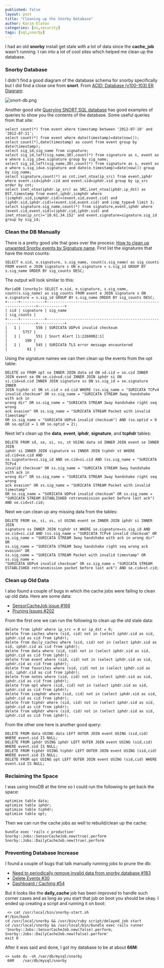 ```yaml
---
published: false
layout: post
title: "Cleaning up the Snorby Database"
author: Karim Elatov
categories: [os,security]
tags: [sql,snorby]
---
```

I had an old **snorby** install get stale with a lot of data since the **cache_job** wasn't running. I ran into a lot of cool sites which helped me clean up the database.

### Snorby Database
I didn't find a good diagram of the database schema for snorby specifically but I did find a close one from **snort**. From [ACID: Database (v100-103) ER Diagram](http://www.andrew.cmu.edu/user/rdanyliw/snort/acid_db_er_v102.html):

![snort-db.png](https://googledrive.com/host/0B4vYKT_-8g4IWE9kS2hMMmFuXzg/snorby-db-cleanup/snort-db.png)

Another good site [Querying SNORT SQL database](http://sgros.blogspot.com/2012/07/querying-snort-sql-database.html) has good examples of queries to show you the contents of the database. Some useful queries from that site:

	select count(*) from event where timestamp between '2012-07-10' and '2012-07-11';
	select count(*) from event where date(timestamp)=date(now());
	select count(*),date(timestamp) as count from event group by date(timestamp);
	select sig_id,sig_name from signature;
	select sig_id,left(sig_name,30),count(*) from signature as s, event as e where s.sig_id=e.signature group by sig_name;
	select sig_id,left(sig_name,30),count(*) from signature as s, event as e where s.sig_id=e.signature and date(e.timestamp)=date(now()) group by sig_name;
	select signature,count(*) as cnt,inet_ntoa(ip_src) from event,iphdr where event.cid=iphdr.cid and event.sid=iphdr.sid group by ip_src order by cnt;
	select inet_ntoa(iphdr.ip_src) as SRC,inet_ntoa(iphdr.ip_dst) as DST,timestamp from event,iphdr,icmphdr where (icmphdr.sid,icmphdr.cid)=(event.sid,event.cid) and (iphdr.sid,iphdr.cid)=(event.sid,event.cid) and icmp_type=8 limit 3;
	select signature.sig_name,count(*) from signature,event,iphdr where (event.cid,event.sid)=(iphdr.cid,iphdr.sid) and inet_ntoa(ip_src)='10.61.34.152' and event.signature=signature.sig_id group by sig_id;
	
### Clean the DB Manually
There is a pretty good site that goes over the process: [How to clean up unwanted Snorby events by Signature name](http://es.oteric.info/articles/how-to-clean-up-unwanted-snorby-events-by-signature-name). First list the signatures that have the most counts:

	SELECT e.sid, e.signature, s.sig_name, count(s.sig_name) as sig_counts FROM event e JOIN signature s ON e.signature = s.sig_id GROUP BY s.sig_name ORDER BY sig_counts DESC;

The output will look similar to this:

	MariaDB [snorby]> SELECT e.sid, e.signature, s.sig_name, count(s.sig_name) as sig_counts FROM event e JOIN signature s ON e.signature = s.sig_id GROUP BY s.sig_name ORDER BY sig_counts DESC;
	+-----+-----------+-----------------------------------------------------------------+------------+
	| sid | signature | sig_name                                                        | sig_counts |
	+-----+-----------+-----------------------------------------------------------------+------------+
	|   1 |       550 | SURICATA UDPv4 invalid checksum                                 |       5757 |
	|   1 |       551 | Snort Alert [1:2260002:1]                                       |        190 |
	|   1 |       545 | SURICATA TLS error message encountered                          |         81 |

Using the signature names we can then clean up the events from the opt table:

	DELETE so FROM opt so INNER JOIN data sd ON sd.cid = so.cid INNER
	JOIN event se ON se.cid=sd.cid INNER JOIN iphdr si ON
	si.cid=sd.cid INNER JOIN signature ss ON ss.sig_id = se.signature INNER
	JOIN tcphdr st ON st.cid = sd.cid WHERE (ss.sig_name = "SURICATA TCPv4
	invalid checksum" OR ss.sig_name = "SURICATA STREAM 3way handshake with ack in
	wrong dir" OR ss.sig_name = "SURICATA STREAM 3way handshake right seq wrong
	ack evasion" OR ss.sig_name = "SURICATA STREAM Packet with invalid timestamp"
	OR ss.sig_name = "SURICATA UDPv4 invalid checksum") AND (so.optid = 0 OR so.optid = 1 OR so.optid = 2);

Next let's clean up the **data**, **event**, **iphdr**, **signature**, and **tcphdr** tables:

	DELETE FROM sd, se, si, ss, st USING data sd INNER JOIN event se INNER JOIN
	iphdr si INNER JOIN signature ss INNER JOIN tcphdr st WHERE sd.cid=se.cid AND
	se.signature=ss.sig_id AND se.cid=si.cid AND (ss.sig_name = "SURICATA TCPv4
	invalid checksum" OR ss.sig_name = "SURICATA STREAM 3way handshake with ack in
	wrong dir" OR ss.sig_name = "SURICATA STREAM 3way handshake right seq wrong
	ack evasion" OR ss.sig_name = "SURICATA STREAM Packet with invalid timestamp"
	OR ss.sig_name = "SURICATA UDPv4 invalid checksum" OR ss.sig_name = "SURICATA STREAM ESTABLISHED retransmission packet before last ack") AND se.cid=st.cid;

Next we can clean up any missing data from the tables:

	DELETE FROM se, si, ss, st USING event se INNER JOIN iphdr si INNER JOIN
	signature ss INNER JOIN tcphdr st WHERE se.signature=ss.sig_id AND
	se.cid=si.cid AND (ss.sig_name = "SURICATA TCPv4 invalid checksum" OR
	ss.sig_name = "SURICATA STREAM 3way handshake with ack in wrong dir" OR
	ss.sig_name = "SURICATA STREAM 3way handshake right seq wrong ack evasion" OR
	ss.sig_name = "SURICATA STREAM Packet with invalid timestamp" OR ss.sig_name =
	"SURICATA UDPv4 invalid checksum" OR ss.sig_name = "SURICATA STREAM ESTABLISHED retransmission packet before last ack") AND se.cid=st.cid;
	
### Clean up Old Data
I also found a couple of bugs in which the cache jobs were failing to clean up old data. Here are some data:

* [SensorCacheJob issue #166](https://github.com/Snorby/snorby/issues/166)
* [Pruning Issues #202](https://github.com/Snorby/snorby/issues/202)

From the first one we can run the following to clean up the old stale data:

	delete from iphdr where ip_src = 0 or ip_dst = 0;
	delete from caches where (sid, cid) not in (select iphdr.sid as sid, iphdr.cid as cid from iphdr);
	delete from daily_caches where (sid, cid) not in (select iphdr.sid as sid, iphdr.cid as cid from iphdr);    
	delete from data where (sid, cid) not in (select iphdr.sid as sid, iphdr.cid as cid from iphdr);
	delete from event where (sid, cid) not in (select iphdr.sid as sid, iphdr.cid as cid from iphdr);
	delete from favorites where (sid, cid) not in (select iphdr.sid as sid, iphdr.cid as cid from iphdr);
	delete from notes where (sid, cid) not in (select iphdr.sid as sid, iphdr.cid as cid from iphdr);
	delete from opt where (sid, cid) not in (select iphdr.sid as sid, iphdr.cid as cid from iphdr);
	delete from icmphdr where (sid, cid) not in (select iphdr.sid as sid, iphdr.cid as cid from iphdr);
	delete from tcphdr where (sid, cid) not in (select iphdr.sid as sid, iphdr.cid as cid from iphdr);
	delete from udphdr where (sid, cid) not in (select iphdr.sid as sid, iphdr.cid as cid from iphdr);

From the other one here is another good query:

	DELETE FROM data USING data LEFT OUTER JOIN event USING (sid,cid) WHERE event.sid IS NULL;
	DELETE FROM iphdr USING iphdr LEFT OUTER JOIN event USING (sid,cid) WHERE event.sid IS NULL;
	DELETE FROM tcphdr USING tcphdr LEFT OUTER JOIN event USING (sid,cid) WHERE event.sid IS NULL;
	DELETE FROM opt USING opt LEFT OUTER JOIN event USING (sid,cid) WHERE event.sid IS NULL;


### Reclaiming the Space
I was using InnoDB at the time so I could run the following to get back the space:

	optimize table data;
	optimize table iphdr;
	optimize table tcphdr;
	optimize table opt;
	
Then we can run the cache jobs as well to rebuild/clean up the cache:

	bundle exec 'rails c production'
	Snorby::Jobs::SensorCacheJob.new(true).perform
	Snorby::Jobs::DailyCacheJob.new(true).perform
	
### Preventing Database Increase
I found a couple of bugs that talk manually running jobs to prune the db:

* [Need to periodically remove invalid data from snorby database #183](https://github.com/security-onion-solutions/security-onion/issues/183)
* [Delete Events #30](https://github.com/Snorby/snorby/issues/30)
* [Dashboard / Caching #54](https://github.com/Snorby/snorby/issues/54)

But it looks like the **daily_cache** job has been improved to handle such corner cases and as long as you start that job on boot you should be okay. I ended up creating a script and running it on boot:

	 <> cat /usr/local/bin/snorby-start.sh
	#!/bin/bash
	cd /usr/local/snorby && /usr/bin/ruby script/delayed_job start
	cd /usr/local/snorby && /usr/local/bin/bundle exec rails runner 'Snorby::Jobs::SensorCacheJob.new(false).perform; Snorby::Jobs::DailyCacheJob.new(false).perform'
	exit 0

After it was said and done, I got my database to be at about **66M**:

	<> sudo du -sh /var/db/mysql/snorby
	 66M    /var/db/mysql/snorby
